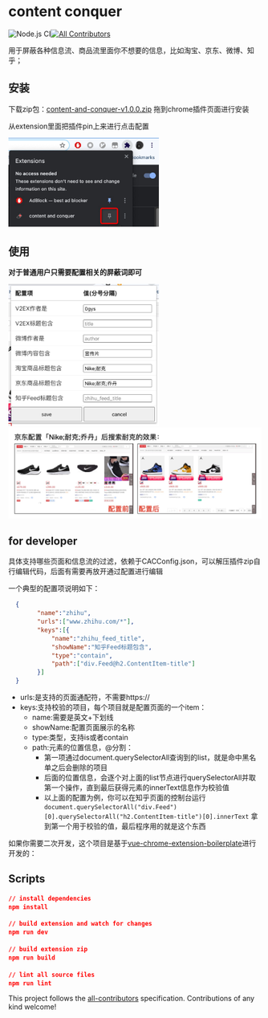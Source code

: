 # content conquer
![Node.js CI](https://github.com/mubaidr/vue-chrome-extension-boilerplate/workflows/Node.js%20CI/badge.svg)[![All Contributors](https://img.shields.io/badge/all_contributors-1-orange.svg?style=flat-square)](#contributors)

用于屏蔽各种信息流、商品流里面你不想要的信息，比如淘宝、京东、微博、知乎；

## 安装

下载zip包：[content-and-conquer-v1.0.0.zip](https://github.com/justdark/content-conquer/raw/master/dist-zip/content%20and%20conquer-v1.0.0.zip)
拖到chrome插件页面进行安装

从extension里面把插件pin上来进行点击配置

<img src="https://github.com/justdark/content-conquer/blob/master/pin.jpg?raw=true" width="300px"></img>


## 使用

**对于普通用户只需要配置相关的屏蔽词即可**

<img src="https://github.com/justdark/content-conquer/blob/master/config.jpg?raw=true" width="300px"></img>
 ![result](https://github.com/justdark/content-conquer/blob/master/result.jpg?raw=true)


## for developer

具体支持哪些页面和信息流的过滤，依赖于CACConfig.json，可以解压插件zip自行编辑代码，后面有需要再放开通过配置进行编辑

一个典型的配置项说明如下：

```json
  {
        "name":"zhihu",
        "urls":["www.zhihu.com/*"],
        "keys":[{
            "name":"zhihu_feed_title",
            "showName":"知乎Feed标题包含",
            "type":"contain",
            "path":["div.Feed@h2.ContentItem-title"]
        }]
  } 
```
- urls:是支持的页面通配符，不需要https://
- keys:支持校验的项目，每个项目就是配置页面的一个item：
    * name:需要是英文+下划线
    * showName:配置页面展示的名称
    * type:类型，支持is或者contain
    * path:元素的位置信息，@分割：
      * 第一项通过document.querySelectorAll查询到的list，就是命中黑名单之后会删除的项目
      * 后面的位置信息，会逐个对上面的list节点进行querySelectorAll并取第一个操作，直到最后获得元素的innerText信息作为校验值
      * 以上面的配置为例，你可以在知乎页面的控制台运行 `document.querySelectorAll("div.Feed")[0].querySelectorAll("h2.ContentItem-title")[0].innerText` 拿到第一个用于校验的值，最后程序用的就是这个东西


如果你需要二次开发，这个项目是基于[vue-chrome-extension-boilerplate](https://github.com/mubaidr/vue-chrome-extension-boilerplate)进行开发的：

## Scripts

```json
// install dependencies
npm install

// build extension and watch for changes
npm run dev

// build extension zip
npm run build

// lint all source files
npm run lint
```

<!-- markdownlint-enable -->
<!-- prettier-ignore-end -->
<!-- ALL-CONTRIBUTORS-LIST:END -->

This project follows the [all-contributors](https://github.com/all-contributors/all-contributors) specification. Contributions of any kind welcome!
